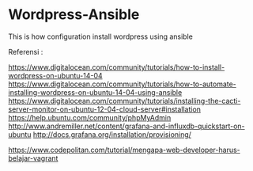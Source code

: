 # Wordpress-Ansible
This is how configuration install wordpress using ansible

Referensi :

https://www.digitalocean.com/community/tutorials/how-to-install-wordpress-on-ubuntu-14-04
https://www.digitalocean.com/community/tutorials/how-to-automate-installing-wordpress-on-ubuntu-14-04-using-ansible
https://www.digitalocean.com/community/tutorials/installing-the-cacti-server-monitor-on-ubuntu-12-04-cloud-server#installation
https://help.ubuntu.com/community/phpMyAdmin
http://www.andremiller.net/content/grafana-and-influxdb-quickstart-on-ubuntu
http://docs.grafana.org/installation/provisioning/

https://www.codepolitan.com/tutorial/mengapa-web-developer-harus-belajar-vagrant
